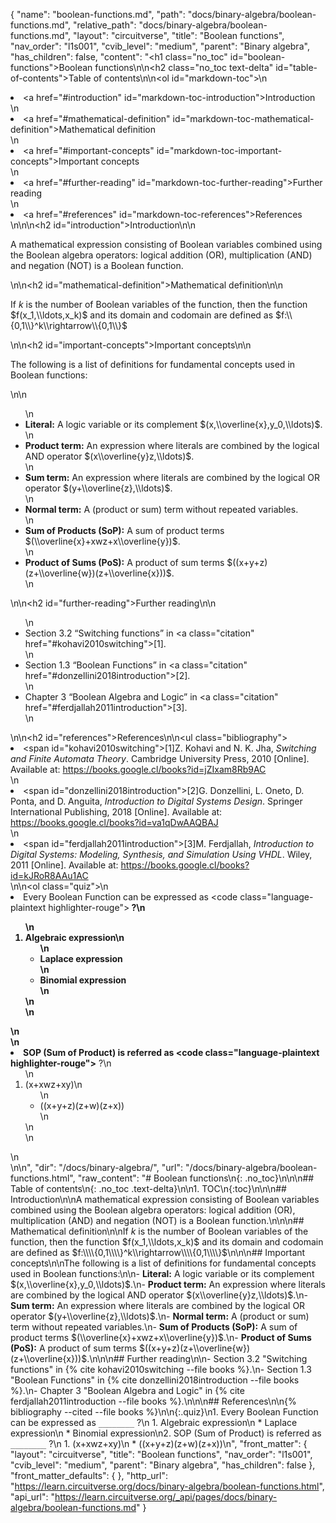 {
  "name": "boolean-functions.md",
  "path": "docs/binary-algebra/boolean-functions.md",
  "relative_path": "docs/binary-algebra/boolean-functions.md",
  "layout": "circuitverse",
  "title": "Boolean functions",
  "nav_order": "l1s001",
  "cvib_level": "medium",
  "parent": "Binary algebra",
  "has_children": false,
  "content": "<h1 class=\"no_toc\" id=\"boolean-functions\">Boolean functions</h1>\n\n<h2 class=\"no_toc text-delta\" id=\"table-of-contents\">Table of contents</h2>\n\n<ol id=\"markdown-toc\">\n  <li><a href=\"#introduction\" id=\"markdown-toc-introduction\">Introduction</a></li>\n  <li><a href=\"#mathematical-definition\" id=\"markdown-toc-mathematical-definition\">Mathematical definition</a></li>\n  <li><a href=\"#important-concepts\" id=\"markdown-toc-important-concepts\">Important concepts</a></li>\n  <li><a href=\"#further-reading\" id=\"markdown-toc-further-reading\">Further reading</a></li>\n  <li><a href=\"#references\" id=\"markdown-toc-references\">References</a></li>\n</ol>\n\n<h2 id=\"introduction\">Introduction</h2>\n\n<p>A mathematical expression consisting of Boolean variables combined using the Boolean algebra operators: logical addition (OR), multiplication (AND) and negation (NOT) is a Boolean function.</p>\n\n<h2 id=\"mathematical-definition\">Mathematical definition</h2>\n\n<p>If $k$ is the number of Boolean variables of the function, then the function $f(x_1,\\ldots,x_k)$ and its domain and codomain are defined as $f:\\{0,1\\}^k\\rightarrow\\{0,1\\}$</p>\n\n<h2 id=\"important-concepts\">Important concepts</h2>\n\n<p>The following is a list of definitions for fundamental concepts used in Boolean functions:</p>\n\n<ul>\n  <li><strong>Literal:</strong> A logic variable or its complement $(x,\\overline{x},y_0,\\ldots)$.</li>\n  <li><strong>Product term:</strong> An expression where literals are combined by the logical AND operator $(x\\overline{y}z,\\ldots)$.</li>\n  <li><strong>Sum term:</strong> An expression where literals are combined by the logical OR operator $(y+\\overline{z},\\ldots)$.</li>\n  <li><strong>Normal term:</strong> A (product or sum) term without repeated variables.</li>\n  <li><strong>Sum of Products (SoP):</strong> A sum of product terms $(\\overline{x}+xwz+x\\overline{y})$.</li>\n  <li><strong>Product of Sums (PoS):</strong> A product of sum terms $((x+y+z)(z+\\overline{w})(z+\\overline{x}))$.</li>\n</ul>\n\n<h2 id=\"further-reading\">Further reading</h2>\n\n<ul>\n  <li>Section 3.2 “Switching functions” in <a class=\"citation\" href=\"#kohavi2010switching\">[1]</a>.</li>\n  <li>Section 1.3 “Boolean Functions” in <a class=\"citation\" href=\"#donzellini2018introduction\">[2]</a>.</li>\n  <li>Chapter 3 “Boolean Algebra and Logic” in <a class=\"citation\" href=\"#ferdjallah2011introduction\">[3]</a>.</li>\n</ul>\n\n<h2 id=\"references\">References</h2>\n\n<ul class=\"bibliography\"><li><span id=\"kohavi2010switching\">[1]Z. Kohavi and N. K. Jha, <i>Switching and Finite Automata Theory</i>. Cambridge University Press, 2010 [Online]. Available at: https://books.google.cl/books?id=jZIxam8Rb9AC</span></li>\n<li><span id=\"donzellini2018introduction\">[2]G. Donzellini, L. Oneto, D. Ponta, and D. Anguita, <i>Introduction to Digital Systems Design</i>. Springer International Publishing, 2018 [Online]. Available at: https://books.google.cl/books?id=va1qDwAAQBAJ</span></li>\n<li><span id=\"ferdjallah2011introduction\">[3]M. Ferdjallah, <i>Introduction to Digital Systems: Modeling, Synthesis, and Simulation Using VHDL</i>. Wiley, 2011 [Online]. Available at: https://books.google.cl/books?id=kJRoR8AAu1AC</span></li></ul>\n\n<ol class=\"quiz\">\n  <li>Every Boolean Function can be expressed as <code class=\"language-plaintext highlighter-rouge\">________</code> ?\n    <ol>\n      <li>Algebraic expression\n        <ul>\n          <li>Laplace expression</li>\n          <li>Binomial expression</li>\n        </ul>\n      </li>\n    </ol>\n  </li>\n  <li>SOP (Sum of Product) is referred as <code class=\"language-plaintext highlighter-rouge\">________</code> ?\n    <ol>\n      <li>(x+xwz+xy)\n        <ul>\n          <li>((x+y+z)(z+w)(z+x))</li>\n        </ul>\n      </li>\n    </ol>\n  </li>\n</ol>\n",
  "dir": "/docs/binary-algebra/",
  "url": "/docs/binary-algebra/boolean-functions.html",
  "raw_content": "# Boolean functions\n{: .no_toc}\n\n\n## Table of contents\n{: .no_toc .text-delta}\n\n1. TOC\n{:toc}\n\n\n## Introduction\n\nA mathematical expression consisting of Boolean variables combined using the Boolean algebra operators: logical addition (OR), multiplication (AND) and negation (NOT) is a Boolean function.\n\n\n## Mathematical definition\n\nIf $k$ is the number of Boolean variables of the function, then the function $f(x_1,\\ldots,x_k)$ and its domain and codomain are defined as $f:\\\\{0,1\\\\}^k\\rightarrow\\\\{0,1\\\\}$\n\n\n## Important concepts\n\nThe following is a list of definitions for fundamental concepts used in Boolean functions:\n\n-   **Literal:** A logic variable or its complement $(x,\\overline{x},y_0,\\ldots)$.\n-   **Product term:** An expression where literals are combined by the logical AND operator $(x\\overline{y}z,\\ldots)$.\n-   **Sum term:** An expression where literals are combined by the logical OR operator $(y+\\overline{z},\\ldots)$.\n-   **Normal term:** A (product or sum) term without repeated variables.\n-   **Sum of Products (SoP):** A sum of product terms $(\\overline{x}+xwz+x\\overline{y})$.\n-   **Product of Sums (PoS):** A product of sum terms $((x+y+z)(z+\\overline{w})(z+\\overline{x}))$.\n\n\n## Further reading\n\n-   Section 3.2 \"Switching functions\" in {% cite kohavi2010switching --file books %}.\n-   Section 1.3 \"Boolean Functions\" in {% cite donzellini2018introduction --file books %}.\n-   Chapter 3 \"Boolean Algebra and Logic\" in {% cite ferdjallah2011introduction --file books %}.\n\n\n## References\n\n{% bibliography --cited --file books %}\n\n{:.quiz}\n1. Every Boolean Function can be expressed as `________` ?\n   1. Algebraic expression\n   * Laplace expression\n   * Binomial expression\n2. SOP (Sum of Product) is referred as `________` ?\n   1. (x+xwz+xy)\n   * ((x+y+z)(z+w)(z+x))\n",
  "front_matter": {
    "layout": "circuitverse",
    "title": "Boolean functions",
    "nav_order": "l1s001",
    "cvib_level": "medium",
    "parent": "Binary algebra",
    "has_children": false
  },
  "front_matter_defaults": {
  },
  "http_url": "https://learn.circuitverse.org/docs/binary-algebra/boolean-functions.html",
  "api_url": "https://learn.circuitverse.org/_api/pages/docs/binary-algebra/boolean-functions.md"
}
